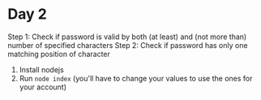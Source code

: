 # Day 2

Step 1: Check if password is valid by both (at least) and (not more than) number of specified characters
Step 2: Check if password has only one matching position of character

1. Install nodejs
2. Run `node index` (you'll have to change your values to use the ones for your account)
